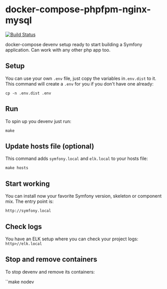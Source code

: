 # docker-compose-phpfpm-nginx-mysql
[![Build Status](https://travis-ci.org/yeclense/docker-compose-phpfpm-nginx-mysql.svg?branch=master)](https://travis-ci.org/yeclense/docker-compose-phpfpm-nginx-mysql)

docker-compose devenv setup ready to start building a Symfony application. Can work with any other php app too.

## Setup
You can use your own `.env` file, just copy the variables in`.env.dist` to it. This command will create a `.env` for you if you don't have one already:

``cp -n .env.dist .env``

## Run
To spin up you devenv just run:

``make``

## Update hosts file (optional)
This command adds `symfony.local` and `elk.local` to your hosts file:

``make hosts``

## Start working
You can install now your favorite Symfony version, skeleton or component mix. The entry point is:

``http://symfony.local``

## Check logs
You have an ELK setup where you can check your project logs:
``http>//elk.local``


## Stop and remove containers
To stop devenv and remove its containers:

``make nodev`
`